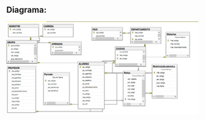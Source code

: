 ## Diagrama:
![img diagram_db](https://github.com/JimcostDev/Databases_/blob/master/diagrama-bd.png)

